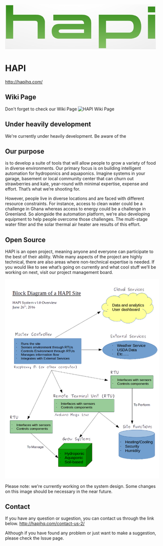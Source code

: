 ![HAPI Project](/readme/hapi.png?raw=true "HAPI Project")

# HAPI
http://hapihq.com/

## Wiki Page
Don't forget to check our Wiki Page
![HAPI Wiki Page](/../../wiki "Wiki Page")

## Under heavily development
We're currently under heavily development.
Be aware of the 

## Our purpose
is to develop a suite of tools that will allow people to grow a variety of food in diverse environments. Our primary focus is on building intelligent automation for hydroponics and aquaponics. Imagine systems in your garage, basement or local community center that can churn out strawberries and kale, year-round with minimal expertise, expense and effort. That’s what we’re shooting for.

However, people live in diverse locations and are faced with different resource constraints. For instance, access to clean water could be a challenge in Ghana whereas access to energy could be a challenge in Greenland. So alongside the automation platform, we’re also developing equipment to help people overcome those challenges. The multi-stage water filter and the solar thermal air heater are results of this effort.

## Open Source
HAPI is an open project, meaning anyone and everyone can participate to the best of their ability. While many aspects of the project are highly technical, there are also areas where non-technical expertise is needed. If you would like to see what’s going on currently and what cool stuff we’ll be working on next, visit our project management board.

![System Overview of the HAPI Project](/readme/system-overview.png?raw=true "HAPI Project System Overview")

Please note: we're currently working on the system design. Some changes on this image should be necessary in the near future.

## Contact
If you have any question or sugestion, you can contact us through the link below.
http://hapihq.com/contact-us-2/

Although if you have found any problem or just want to make a suggestion, please check the Issue page.
